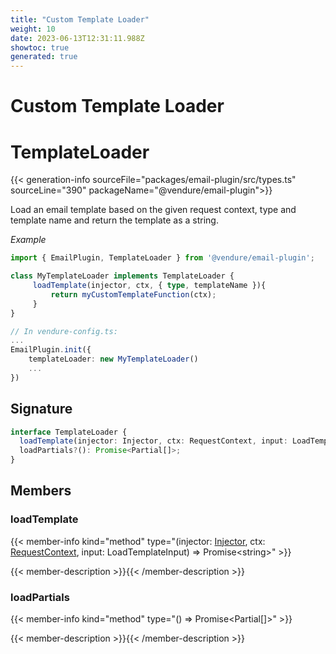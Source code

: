 ```yaml
---
title: "Custom Template Loader"
weight: 10
date: 2023-06-13T12:31:11.988Z
showtoc: true
generated: true
---
```

<!-- This file was generated from the Vendure source. Do not modify. Instead, re-run the "docs:build" script -->

# Custom Template Loader
<div class="symbol">


# TemplateLoader

{{< generation-info sourceFile="packages/email-plugin/src/types.ts" sourceLine="390" packageName="@vendure/email-plugin">}}

Load an email template based on the given request context, type and template name
and return the template as a string.

*Example*

```TypeScript
import { EmailPlugin, TemplateLoader } from '@vendure/email-plugin';

class MyTemplateLoader implements TemplateLoader {
     loadTemplate(injector, ctx, { type, templateName }){
         return myCustomTemplateFunction(ctx);
     }
}

// In vendure-config.ts:
...
EmailPlugin.init({
    templateLoader: new MyTemplateLoader()
    ...
})
```

## Signature

```TypeScript
interface TemplateLoader {
  loadTemplate(injector: Injector, ctx: RequestContext, input: LoadTemplateInput): Promise<string>;
  loadPartials?(): Promise<Partial[]>;
}
```
## Members

### loadTemplate

{{< member-info kind="method" type="(injector: <a href='/typescript-api/common/injector#injector'>Injector</a>, ctx: <a href='/typescript-api/request/request-context#requestcontext'>RequestContext</a>, input: LoadTemplateInput) => Promise&#60;string&#62;"  >}}

{{< member-description >}}{{< /member-description >}}

### loadPartials

{{< member-info kind="method" type="() => Promise&#60;Partial[]&#62;"  >}}

{{< member-description >}}{{< /member-description >}}


</div>
